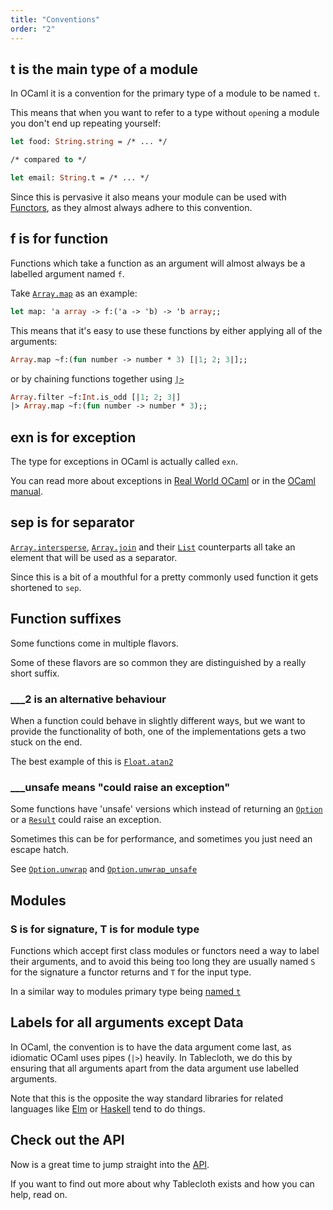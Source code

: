 ```yaml
---
title: "Conventions"
order: "2"
---
```


## t is the main type of a module

In OCaml it is a convention for the primary type of a module to be named `t`.

This means that when you want to refer to a type without `open`ing a module you don't end up repeating yourself:

```ocaml
let food: String.string = /* ... */

/* compared to */

let email: String.t = /* ... */
```

Since this is pervasive it also means your module can be used with [Functors](http://dev.realworldocaml.org/functors.html), as they almost always adhere to this convention.

## f is for function

Functions which take a function as an argument will almost always be a labelled argument named `f`.

Take [`Array.map`](/api#Array.map) as an example:

```ocaml
let map: 'a array -> f:('a -> 'b) -> 'b array;;
```

This means that it's easy to use these functions by either applying all of the
arguments:

```ocaml
Array.map ~f:(fun number -> number * 3) [|1; 2; 3|];;
```

or by chaining functions together using [`|>`](/api#Fun.pipe)

```ocaml
Array.filter ~f:Int.is_odd [|1; 2; 3|]
|> Array.map ~f:(fun number -> number * 3);;
```

## exn is for exception

The type for exceptions in OCaml is actually called `exn`.

You can read more about exceptions in [Real World OCaml](http://dev.realworldocaml.org/error-handling.html#scrollNav-2) or in the [OCaml manual](https://caml.inria.fr/pub/docs/manual-ocaml/coreexamples.html#s:exceptions).

## sep is for separator

[`Array.intersperse`](/api#Array.intersperse), [`Array.join`](/api#Array.join)
and their [`List`](/api#List) counterparts all take an element that will be used
as a separator.

Since this is a bit of a mouthful for a pretty commonly used function it gets shortened to `sep`.

## Function suffixes

Some functions come in multiple flavors.

Some of these flavors are so common they are distinguished by a really short suffix.

### ___2 is an alternative behaviour

When a function could behave in slightly different ways, but we want to provide the functionality of both, one of the implementations gets a two stuck on the end.

The best example of this is [`Float.atan2`](/api#Float.atan2)

### ___unsafe means "could raise an exception"

Some functions have 'unsafe' versions which instead of returning an [`Option`](/api#Option) or a [`Result`](/api#Result) could raise an exception.

Sometimes this can be for performance, and sometimes you just need an escape hatch.

See [`Option.unwrap`](/api#Option.unwrap) and [`Option.unwrap_unsafe`](/api#Option.unwrap_unsafe)

## Modules

### S is for signature, T is for module type

Functions which accept first class modules or functors need a way to label their arguments, and to avoid this being too long they are usually named `S` for the signature a functor returns and `T` for the input type.

In a similar way to modules primary type being [named `t`](#t-is-the-main-type-of-n-module)

## Labels for all arguments except Data

In OCaml, the convention is to have the data argument come last, as idiomatic
OCaml uses pipes (`|>`) heavily.  In Tablecloth, we do this by ensuring that
all arguments apart from the data argument use labelled arguments.

Note that this is the opposite the way standard libraries for related languages
like
[Elm](https://package.elm-lang.org/help/design-guidelines#the-data-structure-is-always-the-last-argument)
or
[Haskell](https://downloads.haskell.org/~ghc/latest/docs/html/libraries/base-4.13.0.0/GHC-List.html)
tend to do things.

## Check out the API

Now is a great time to jump straight into the [API](/api).

If you want to find out more about why Tablecloth exists and how you can help, read on.
